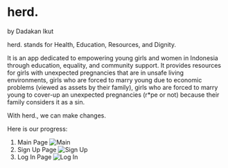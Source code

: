 # herd.
by Dadakan Ikut

herd. stands for Health, Education, Resources, and Dignity.

It is an app dedicated to empowering young girls and women in Indonesia through education, equality, and community support. 
It provides resources for girls with unexpected pregnancies that are in unsafe living environments, girls who are forced to marry young due to economic problems (viewed as assets by their family), girls who are forced to marry young to cover-up an unexpected pregnancies (r*pe or not) because their family considers it as a sin.

With herd., we can make changes. 

Here is our progress:
1. Main Page
![Main](https://github.com/priskaaimee/herd./assets/147493955/9130cf7b-a120-4dc2-a362-b1382ac8c9f4)
2. Sign Up Page
![Sign Up](https://github.com/priskaaimee/herd./assets/147493955/3f7022d6-506f-4086-9b6b-612d8f88c37e)
3. Log In Page
![Log In](https://github.com/priskaaimee/herd./assets/147493955/6333ed45-ffe4-4648-bafa-5ba308c8f40f)
